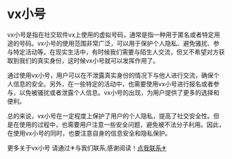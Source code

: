 # vx小号

vx小号是指在社交软件vx上使用的虚拟号码，通常是指一种用于匿名或者特定用途的号码。vx小号的使用范围非常广泛，可以用于保护个人隐私、避免骚扰、参与特定活动等。在现实生活中，有时候我们需要与陌生人交流，但又不希望对方获取到我们的真实身份，这时候vx小号就可以发挥作用了。

通过使用vx小号，用户可以在不泄露真实身份的情况下与他人进行交流，确保个人信息的安全。另外，在一些特定的活动中，也需要使用vx小号进行报名或者参与，以免被骚扰或者泄露个人信息。vx小号的出现，为用户提供了更多的选择和便利。

总的来说，vx小号在一定程度上保护了用户的个人隐私，提高了社交安全性。但是在使用的过程中，也需要用户注意一些安全问题，避免被不法分子利用。因此，在使用vx小号的同时，也要注意自身的信息安全和隐私保护。

更多关于vx小号 请通过✈与我们联系,感谢阅读！[点我联系✈](https://app.G208.com)